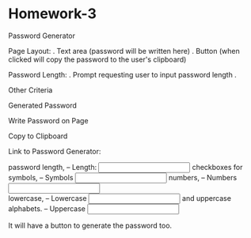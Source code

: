 # Homework-3

Password Generator

Page Layout:
. Text area (password will be written here)
. Button (when clicked will copy the password to the user's clipboard)

Password Length:
. Prompt requesting user to input password length
. 

Other Criteria

Generated Password

Write Password on Page

Copy to Clipboard

Link to Password Generator:




password length, – <label>Length: <input type=”number” name=”length” min=”0″></label>
checkboxes for symbols, – <label>Symbols <input type=”checkbox” name=”symbol”><i class=”mark”></i></label>
numbers, – <label>Numbers <input type=”checkbox” name=”number”><i class=”mark”></i></label><br>
lowercase, – <label>Lowercase <input type=”checkbox” name=”lowercase”><i class=”mark”></i></label>
and uppercase alphabets. – <label>Uppercase <input type=”checkbox” name=”uppercase”><i class=”mark”></i></label>

It will have a button to generate the password too.